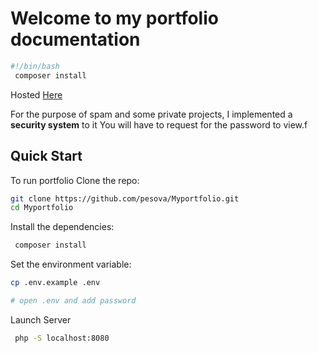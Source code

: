 # Welcome to my portfolio documentation 

```bash
#!/bin/bash
 composer install
```

Hosted [Here](https://pesovatech.com/)

For the purpose of spam and some private projects, I implemented a **security system** to it
You will have to request for the password to view.f

## Quick Start

To run portfolio
Clone the repo:

```bash
git clone https://github.com/pesova/Myportfolio.git
cd Myportfolio
```

Install the dependencies:

```bash
 composer install
```

Set the environment variable:

```bash
cp .env.example .env

# open .env and add password
```

Launch Server

```bash
 php -S localhost:8080
```

